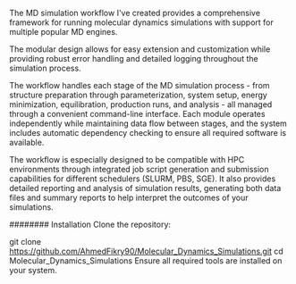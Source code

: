 The MD simulation workflow I've created provides a comprehensive framework for running molecular dynamics simulations with support for multiple popular MD engines. 



The modular design allows for easy extension and customization while providing robust error handling and detailed logging throughout the simulation process.

The workflow handles each stage of the MD simulation process - from structure preparation through parameterization, system setup, energy minimization, equilibration, production runs, and analysis - all managed through a convenient command-line interface. Each module operates independently while maintaining data flow between stages, and the system includes automatic dependency checking to ensure all required software is available.

The workflow is especially designed to be compatible with HPC environments through integrated job script generation and submission capabilities for different schedulers (SLURM, PBS, SGE). It also provides detailed reporting and analysis of simulation results, generating both data files and summary reports to help interpret the outcomes of your simulations.



######## Installation
Clone the repository:

git clone https://github.com/AhmedFikry90/Molecular_Dynamics_Simulations.git
cd Molecular_Dynamics_Simulations
Ensure all required tools are installed on your system.

